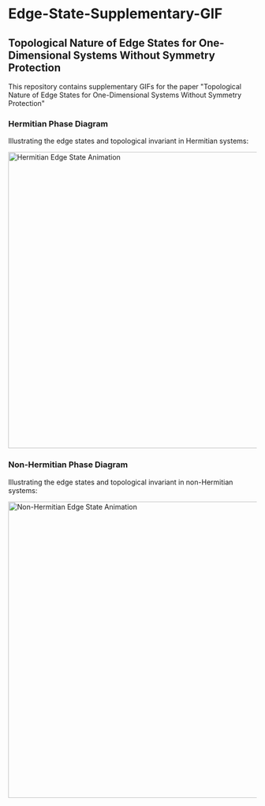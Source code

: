 # Edge-State-Supplementary-GIF

## Topological Nature of Edge States for One-Dimensional Systems Without Symmetry Protection

This repository contains supplementary GIFs for the paper "Topological Nature of Edge States for One-Dimensional Systems Without Symmetry Protection"

### Hermitian Phase Diagram
Illustrating the edge states and topological invariant in Hermitian systems:

<img src="https://github.com/janetzhong/Edge-State-Supplementary-GIF/blob/e2f2f659eebcb45eabbba55dc81f40e8bcc233cf/animationH.gif" alt="Hermitian Edge State Animation" width="600" >


### Non-Hermitian Phase Diagram
Illustrating the edge states and topological invariant in non-Hermitian systems:

<img src="https://github.com/janetzhong/Edge-State-Supplementary-GIF/blob/8441ed3af37283dbb0a83197f2017ce78ea4a990/animationNH.gif" alt="Non-Hermitian Edge State Animation" width="600">
